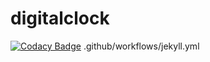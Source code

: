 # digitalclock

[![Codacy Badge](https://api.codacy.com/project/badge/Grade/bc9a2297c7bd4dc88633776b29b3629e)](https://app.codacy.com/gh/stepin104340/digitalclock?utm_source=github.com&utm_medium=referral&utm_content=stepin104340/digitalclock&utm_campaign=Badge_Grade)
.github/workflows/jekyll.yml

